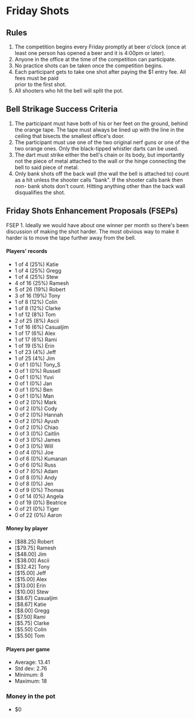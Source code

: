 Friday Shots
=============

Rules
-----
1. The competition begins every Friday promptly at beer o'clock (once at least one person has opened a beer and it is 4:00pm or later).
2. Anyone in the office at the time of the competition can participate.
3. No practice shots can be taken once the competition begins.
4. Each participant gets to take one shot after paying the $1 entry fee. All fees must be paid  
   prior to the first shot.
5. All shooters who hit the bell will split the pot.


Bell Strikage Success Criteria
------------------------------
1. The participant must have both of his or her feet on the ground, behind the
   orange tape. The tape must always be lined up with the line in the ceiling
   that bisects the smallest office's door.
2. The participant must use one of the two original nerf guns or one of the two orange ones.
   Only the black-tipped whistler darts can be used.
3. The dart must strike either the bell's chain or its body, but importantly not
   the piece of metal attached to the wall or the hinge connecting the bell to
   said piece of metal.
4. Only bank shots off the back wall (the wall the bell is attached to) count as
   a hit unless the shooter calls "bank". If the shooter calls bank then non-
   bank shots don't count. Hitting anything other than the back wall disqualifies
   the shot.


Friday Shots Enhancement Proposals (FSEPs)
------------------------------------------
FSEP 1. Ideally we would have about one winner per month so there's been discussion
   of making the shot harder. The most obvious way to make it harder is to
   move the tape further away from the bell.

####  Players' records  ####
* 1 of 4 (25%) Katie
* 1 of 4 (25%) Gregg
* 1 of 4 (25%) Stew
* 4 of 16 (25%) Ramesh
* 5 of 26 (19%) Robert
* 3 of 16 (19%) Tony
* 1 of 8 (12%) Colin
* 1 of 8 (12%) Clarke
* 1 of 12 (8%) Tom
* 2 of 25 (8%) Ascii
* 1 of 16 (6%) Casualjim
* 1 of 17 (6%) Alex
* 1 of 17 (6%) Rami
* 1 of 19 (5%) Erin
* 1 of 23 (4%) Jeff
* 1 of 25 (4%) Jim
* 0 of 1 (0%) Tony_S
* 0 of 1 (0%) Russell
* 0 of 1 (0%) Yuvi
* 0 of 1 (0%) Jan
* 0 of 1 (0%) Ben
* 0 of 1 (0%) Man
* 0 of 2 (0%) Mark
* 0 of 2 (0%) Cody
* 0 of 2 (0%) Hannah
* 0 of 2 (0%) Ayush
* 0 of 2 (0%) Chiao
* 0 of 3 (0%) Caitlin
* 0 of 3 (0%) James
* 0 of 3 (0%) Will
* 0 of 4 (0%) Joe
* 0 of 6 (0%) Kumanan
* 0 of 6 (0%) Russ
* 0 of 7 (0%) Adam
* 0 of 8 (0%) Andy
* 0 of 8 (0%) Jen
* 0 of 9 (0%) Thomas
* 0 of 14 (0%) Angela
* 0 of 19 (0%) Beatrice
* 0 of 21 (0%) Tiger
* 0 of 22 (0%) Aaron

#### Money by player  ####
* [$88.25] Robert
* [$79.75] Ramesh
* [$48.00] Jim
* [$38.00] Ascii
* [$32.42] Tony
* [$15.00] Jeff
* [$15.00] Alex
* [$13.00] Erin
* [$10.00] Stew
* [$8.67] Casualjim
* [$8.67] Katie
* [$8.00] Gregg
* [$7.50] Rami
* [$5.75] Clarke
* [$5.50] Colin
* [$5.50] Tom

#### Players per game  ####
* Average: 13.41
* Std dev: 2.76
* Minimum: 8
* Maximum: 18

### Money in the pot ###
* $0
